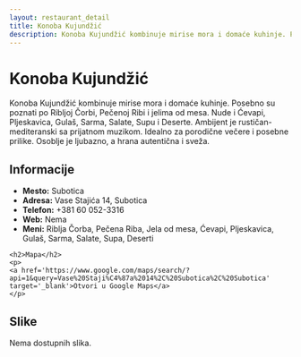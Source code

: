 ```yaml
---
layout: restaurant_detail
title: Konoba Kujundžić
description: Konoba Kujundžić kombinuje mirise mora i domaće kuhinje. Posebno su poznati po Ribljoj Čorbi, Pečenoj Ribi i jelima od mesa. Nude i Ćevapi, Pljeskavica, Gulaš, Sarma, Salate, Supu i Deserte. Ambijent je rustičan-mediteranski sa prijatnom muzikom. Idealno za porodične večere i posebne prilike. Osoblje je ljubazno, a hrana autentična i sveža.
---
```


# Konoba Kujundžić
<p class="description">Konoba Kujundžić kombinuje mirise mora i domaće kuhinje. Posebno su poznati po Ribljoj Čorbi, Pečenoj Ribi i jelima od mesa. Nude i Ćevapi, Pljeskavica, Gulaš, Sarma, Salate, Supu i Deserte. Ambijent je rustičan-mediteranski sa prijatnom muzikom. Idealno za porodične večere i posebne prilike. Osoblje je ljubazno, a hrana autentična i sveža.</p>

<div class="left-column text-content">
    <h2>Informacije</h2>
    <ul>
        <li><strong>Mesto:</strong> Subotica</li>
        <li><strong>Adresa:</strong> Vase Stajića 14, Subotica</li>
        <li><strong>Telefon:</strong> +381 60 052-3316</li>
        <li><strong>Web:</strong> Nema</li>
        <li><strong>Meni:</strong> Riblja Čorba, Pečena Riba, Jela od mesa, Ćevapi, Pljeskavica, Gulaš, Sarma, Salate, Supa, Deserti</li>
    </ul>

    <h2>Mapa</h2>
    <p>
    <a href='https://www.google.com/maps/search/?api=1&query=Vase%20Staji%C4%87a%2014%2C%20Subotica%2C%20Subotica' target='_blank'>Otvori u Google Maps</a>
    </p>
</div>

<div class="right-column">
    <h2>Slike</h2>
    <div class="images-grid">
<p>Nema dostupnih slika.</p>
    </div>
</div>